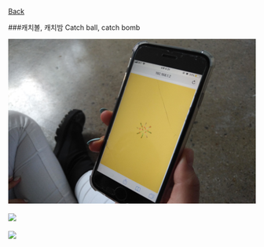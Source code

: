 [Back](../index.md)

###캐치볼, 캐치밤 Catch ball, catch bomb

<img src="../img/cbcb_in_performance.jpg">
</br>
</br>

<img src="../img/cbcb_logout.jpg">
</br>
</br>

<img src="../img/cbcb_textbomb.jpg">
</br>
</br>
